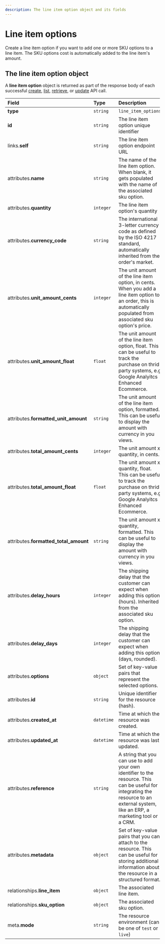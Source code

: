 ```yaml
---
description: The line item option object and its fields
---
```


# Line item options

Create a line item option if you want to add one or more SKU options to a line item. The SKU options cost is automatically added to the line item's amount.

## The line item option object

A **line item option** object is returned as part of the response body of each successful [create](https://docs.commercelayer.io/resources/line_item_options/create_line_item_option), [list](https://docs.commercelayer.io/resources/line_item_options/list_line_item_options), [retrieve](https://docs.commercelayer.io/resources/line_item_options/retrieve_line_item_option), or [update](https://docs.commercelayer.io/resources/line_item_options/update_line_item_option) API call.

| Field | Type | Description |
| :--- | :--- | :--- |
| **type** | `string` | `line_item_options` |
| **id** | `string` | The line item option unique identifier |
| links.**self** | `string` | The line item option endpoint URL |
| attributes.**name** | `string` | The name of the line item option. When blank, it gets populated with the name of the associated sku option. |
| attributes.**quantity** | `integer` | The line item option's quantity |
| attributes.**currency\_code** | `string` | The international 3-letter currency code as defined by the ISO 4217 standard, automatically inherited from the order's market. |
| attributes.**unit\_amount\_cents** | `integer` | The unit amount of the line item option, in cents. When you add a line item option to an order, this is automatically populated from associated sku option's price. |
| attributes.**unit\_amount\_float** | `float` | The unit amount of the line item option, float. This can be useful to track the purchase on thrid party systems, e.g Google Analyitcs Enhanced Ecommerce. |
| attributes.**formatted\_unit\_amount** | `string` | The unit amount of the line item option, formatted. This can be useful to display the amount with currency in you views. |
| attributes.**total\_amount\_cents** | `integer` | The unit amount x quantity, in cents. |
| attributes.**total\_amount\_float** | `float` | The unit amount x quantity, float. This can be useful to track the purchase on thrid party systems, e.g Google Analyitcs Enhanced Ecommerce. |
| attributes.**formatted\_total\_amount** | `string` | The unit amount x quantity, formatted. This can be useful to display the amount with currency in you views. |
| attributes.**delay\_hours** | `integer` | The shipping delay that the customer can expect when adding this option \(hours\). Inherited from the associated sku option. |
| attributes.**delay\_days** | `integer` | The shipping delay that the customer can expect when adding this option \(days, rounded\). |
| attributes.**options** | `object` | Set of key-value pairs that represent the selected options. |
| attributes.**id** | `string` | Unique identifier for the resource \(hash\). |
| attributes.**created\_at** | `datetime` | Time at which the resource was created. |
| attributes.**updated\_at** | `datetime` | Time at which the resource was last updated. |
| attributes.**reference** | `string` | A string that you can use to add your own identifier to the resource. This can be useful for integrating the resource to an external system, like an ERP, a marketing tool or a CRM. |
| attributes.**metadata** | `object` | Set of key-value pairs that you can attach to the resource. This can be useful for storing additional information about the resource in a structured format. |
| relationships.**line\_item** | `object` | The associated line item. |
| relationships.**sku\_option** | `object` | The associated sku option. |
| meta.**mode** | `string` | The resource environment \(can be one of `test` or `live`\) |

